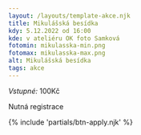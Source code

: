 ```yaml
---
layout: /layouts/template-akce.njk
title: Mikulášská besídka
kdy: 5.12.2022 od 16:00
kde: v ateliéru OK foto Samková
fotomin: mikulasska-min.png
fotomax: mikulasska-max.png
alt: Mikulášská besídka
tags: akce
---
```


*Vstupné:* 100Kč

Nutná registrace

{% include 'partials/btn-apply.njk' %}